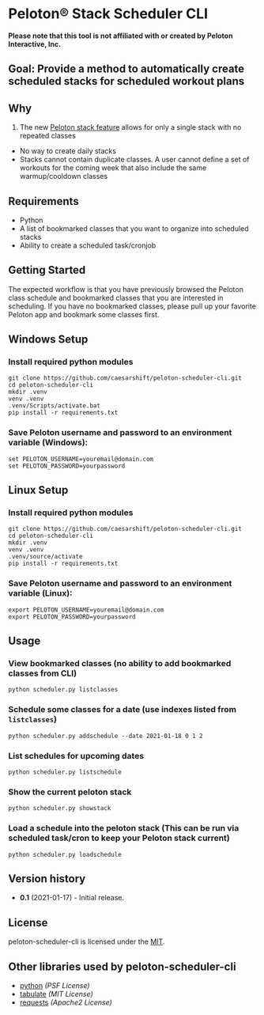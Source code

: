 # Peloton&reg; Stack Scheduler CLI

**Please note that this tool is not affiliated with or created by Peloton Interactive, Inc.**

## Goal: Provide a method to automatically create scheduled stacks for scheduled workout plans

## Why

1. The new [Peloton stack feature](https://blog.onepeloton.com/stackedclasses/) allows for only a single stack with no repeated classes
  * No way to create daily stacks
  * Stacks cannot contain duplicate classes. A user cannot define a set of workouts for the coming week that also include the same warmup/cooldown classes

## Requirements

* Python
* A list of bookmarked classes that you want to organize into scheduled stacks
* Ability to create a scheduled task/cronjob

## Getting Started

The expected workflow is that you have previously browsed the Peloton class schedule and bookmarked classes that you are interested in scheduling. If you have no bookmarked classes, please pull up your favorite Peloton app and bookmark some classes first.

## Windows Setup

### Install required python modules

```
git clone https://github.com/caesarshift/peloton-scheduler-cli.git
cd peloton-scheduler-cli
mkdir .venv
venv .venv
.venv/Scripts/activate.bat
pip install -r requirements.txt
```

### Save Peloton username and password to an environment variable (Windows):

```
set PELOTON_USERNAME=youremail@domain.com
set PELOTON_PASSWORD=yourpassword
```

## Linux Setup

### Install required python modules

```
git clone https://github.com/caesarshift/peloton-scheduler-cli.git
cd peloton-scheduler-cli
mkdir .venv
venv .venv
.venv/source/activate
pip install -r requirements.txt
```

### Save Peloton username and password to an environment variable (Linux):

```
export PELOTON_USERNAME=youremail@domain.com
export PELOTON_PASSWORD=yourpassword
```

## Usage

### View bookmarked classes (no ability to add bookmarked classes from CLI)

`python scheduler.py listclasses`

### Schedule some classes for a date (use indexes listed from `listclasses`)

`python scheduler.py addschedule --date 2021-01-18 0 1 2`

### List schedules for upcoming dates

`python scheduler.py listschedule`

### Show the current peloton stack

`python scheduler.py showstack`

### Load a schedule into the peloton stack (This can be run via scheduled task/cron to keep your Peloton stack current)

`python scheduler.py loadschedule`

## Version history
* **0.1** (2021-01-17) - Initial release.

## License

peloton-scheduler-cli is licensed under the [MIT](http://www.opensource.org/licenses/mit-license.php).

## Other libraries used by peloton-scheduler-cli

* [python](https://docs.python.org/3/license.html#psf-license) *(PSF License)*
* [tabulate](https://github.com/astanin/python-tabulate) *(MIT License)*
* [requests](https://pypi.org/project/requests/) *(Apache2 License)*
